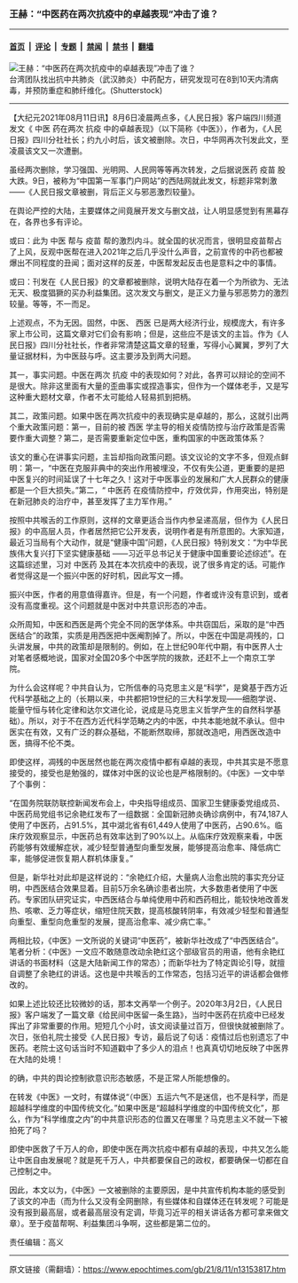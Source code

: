 ### 王赫：“中医药在两次抗疫中的卓越表现”冲击了谁？

---

#### [首页](../../../..?n13153817) &nbsp;|&nbsp; [评论](../../../../../epoch-comment?n13153817) &nbsp;|&nbsp; [专题](../../../../../epoch-special?n13153817) &nbsp;|&nbsp; [禁闻](../../../../../epoch-news?n13153817) &nbsp;|&nbsp; [禁书](../../../../../books?n13153817) &nbsp;|&nbsp; [翻墙](https://github.com/gfw-breaker/nogfw/blob/master/README.md?n13153817)


<div><img alt="王赫：“中医药在两次抗疫中的卓越表现”冲击了谁？" class="attachment-djy_600_400 size-djy_600_400 wp-post-image" src="https://i.epochtimes.com/assets/uploads/2020/06/shutterstock_1296772336-600x400.jpg"/>
<div class="caption">
 台湾团队找出抗中共肺炎（武汉肺炎）中药配方，研究发现可在8到10天内清病毒，并预防重症和肺纤维化。(Shutterstock)
</div></div><hr/><div class="post_content" id="artbody" itemprop="articleBody">
 <!-- article content begin -->
 <p>
  【大纪元2021年08月11日讯】8月6日凌晨两点多，《人民日报》客户端四川频道发文《
  <ok href="https://www.epochtimes.com/gb/tag/%E4%B8%AD%E5%8C%BB.html">
   中医
  </ok>
  药在两次
  <ok href="https://www.epochtimes.com/gb/tag/%E6%8A%97%E7%96%AB.html">
   抗疫
  </ok>
  中的卓越表现》（以下简称《中医》），作者为，《人民日报》四川分社社长；约九小时后，该文被删除。次日，中华网再次刊发此文，至凌晨该文又一次遭删。
 </p>
 <p>
  虽经两次删除，学习强国、光明网、人民网等等再次转发，之后据说医药
  <ok href="https://www.epochtimes.com/gb/tag/%E7%96%AB%E8%8B%97.html">
   疫苗
  </ok>
  股大跌。9日，被称为“中国第一军事门户网站”的西陆网就此发文，标题非常刺激——《人民日报文章被删，背后正义与邪恶激烈较量》。
 </p>
 <p>
  在舆论严控的大陆，主要媒体之间竟展开发文与删文战，让人明显感觉到有黑幕存在，各界也多有评论。
 </p>
 <p>
  或曰：此为
  <ok href="https://www.epochtimes.com/gb/tag/%E4%B8%AD%E5%8C%BB.html">
   中医
  </ok>
  帮与
  <ok href="https://www.epochtimes.com/gb/tag/%E7%96%AB%E8%8B%97.html">
   疫苗
  </ok>
  帮的激烈内斗。就全国的状况而言，很明显疫苗帮占了上风，反观中医帮在进入2021年之后几乎没什么声音，之前宣传的中药也都被爆出不同程度的丑闻；面对这样的反差，中医帮发起反击也是意料之中的事情。
 </p>
 <p>
  或曰：刊发在《人民日报》的文章都被删除，说明大陆存在着一个为所欲为、无法无天、极度猖獗的买办利益集团。这次发文与删文，是正义力量与邪恶势力的激烈较量。等等，不一而足。
 </p>
 <p>
  上述观点，不为无因。固然，中医、
  <ok href="https://www.epochtimes.com/gb/tag/%E8%A5%BF%E5%8C%BB.html">
   西医
  </ok>
  已是两大经济行业，规模庞大，有许多家上市公司，这篇文章对它们会有影响；但是，这些应不是该文的主旨。作为《人民日报》四川分社社长，作者非常清楚这篇文章的轻重，写得小心翼翼，罗列了大量证据材料，为中医鼓与呼。这主要涉及到两大问题。
 </p>
 <p>
  其一，事实问题。中医在两次
  <ok href="https://www.epochtimes.com/gb/tag/%E6%8A%97%E7%96%AB.html">
   抗疫
  </ok>
  中的表现如何？对此，各界可以辩论的空间不是很大。除非这里面有大量的歪曲事实或捏造事实，但作为一个媒体老手，又是写这种重大题材文章，作者不太可能给人轻易抓到把柄。
 </p>
 <p>
  其二，政策问题。如果中医在两次抗疫中的表现确实是卓越的，那么，这就引出两个重大政策问题：第一，目前的被
  <ok href="https://www.epochtimes.com/gb/tag/%E8%A5%BF%E5%8C%BB.html">
   西医
  </ok>
  学主导的相关疫情防控与治疗政策是否需要作重大调整？第二，是否需要重新定位中医，重构国家的中医政策体系？
 </p>
 <p>
  该文的重心在讲事实问题，主旨却指向政策问题。该文议论的文字不多，但观点鲜明：第一，“中医在克服非典中的突出作用被埋没，不仅有失公道，更重要的是把中医复兴的时间延误了十七年之久！这对于中医事业的发展和广大人民群众的健康都是一个巨大损失。”第二，“
  <ok href="https://www.epochtimes.com/gb/tag/%E4%B8%AD%E5%8C%BB%E8%8D%AF.html">
   中医药
  </ok>
  在疫情防控中，疗效优异，作用突出，特别是在新冠肺炎的治疗中，甚至发挥了主力军作用。”
 </p>
 <p>
  按照中共喉舌的工作原则，这样的文章更适合当作内参呈递高层，但作为《人民日报》的中高层人员，作者居然把它公开发表，说明作者是有所意图的。大家知道，最近习当局有个大动作，就是“健康中国”问题，《人民日报》特别发文：“为中华民族伟大复兴打下坚实健康基础 ——习近平总书记关于健康中国重要论述综述”。在这篇综述里，习对
  <ok href="https://www.epochtimes.com/gb/tag/%E4%B8%AD%E5%8C%BB%E8%8D%AF.html">
   中医药
  </ok>
  及其在本次抗疫中的表现，说了很多肯定的话。可能作者觉得这是一个振兴中医的好时机，因此写文一搏。
 </p>
 <p>
  振兴中医，作者的用意值得嘉许。但是，有一个问题，作者或许没有意识到，或者没有高度重视。这个问题就是中医对中共意识形态的冲击。
 </p>
 <p>
  众所周知，中医和西医是两个完全不同的医学体系。中共窃国后，采取的是“中西医结合”的政策，实质是用西医把中医阉割掉了。所以，中医在中国是凋残的，口头讲发展，中共的政策却是限制的。例如，在上世纪90年代中期，有中医界人士对笔者感概地说，国家对全国20多个中医学院的拨款，还赶不上一个南京工学院。
 </p>
 <p>
  为什么会这样呢？中共自认为，它所信奉的马克思主义是“科学”，是奠基于西方近代科学基础之上的（长期以来，中共都把19世纪的三大科学发现——细胞学说、能量守恒与转化定律和达尔文进化论，说成是马克思主义哲学产生的自然科学基础）。所以，对于不在西方近代科学范畴之内的中医，中共本能地就不承认。但中医实在有效，又有广泛的群众基础，不能断然取缔，那就改造吧，用西医改造中医，搞得不伦不类。
 </p>
 <p>
  即使这样，凋残的中医居然也能在两次疫情中都有卓越的表现，中共其实是不愿意接受的，接受也是勉强的，媒体对中医的议论也是严格限制的。《中医》一文中举了个事例：
 </p>
 <p>
  “在国务院联防联控新闻发布会上，中央指导组成员、国家卫生健康委党组成员、中医药局党组书记余艳红发布了一组数据：全国新冠肺炎确诊病例中，有74,187人使用了中医药，占91.5%，其中湖北省有61,449人使用了中医药，占90.6%。临床疗效观察显示，中医药总有效率达到了90%以上。从临床疗效观察来看，中医药能够有效缓解症状，减少轻型普通型向重型发展，能够提高治愈率、降低病亡率，能够促进恢复期人群机体康复。”
 </p>
 <p>
  但是，新华社对此却是这样说的：“余艳红介绍，大量病人治愈出院的事实充分证明，中西医结合效果显着。目前5万余名确诊患者出院，大多数患者使用了中医药。专家团队研究证实，中西医结合与单纯使用中药和西药相比，能较快地改善发热、咳嗽、乏力等症状，缩短住院天数，提高核酸转阴率，有效减少轻型和普通型向重型、重型向危重型的发展，提高治愈率、减少病亡率。”
 </p>
 <p>
  两相比较，《中医》一文所说的关键词“中医药”，被新华社改成了“中西医结合”。笔者分析：《中医》一文应不敢随意改动余艳红这个部级官员的用语，他有余艳红讲话的书面材料（这是大陆新闻工作的常态）；而新华社为了特定舆论引导，就擅自调整了余艳红的讲话。这也是中共喉舌的工作常态，包括习近平的讲话都会做修改的。
 </p>
 <p>
  如果上述比较还比较微妙的话，那本文再举一个例子。2020年3月2日，《人民日报》客户端发了一篇文章《给民间中医留一条生路》，当时中医药在抗疫中已经发挥出了非常重要的作用。短短几个小时，该文阅读量过百万，但很快就被删除了。次日，张伯礼院士接受《人民日报》专访，最后说了句话：疫情过后也别遗忘了中医药。老院士这句话当时不知道戳中了多少人的泪点！也真真切切地反映了中医界在大陆的处境！
 </p>
 <p>
  的确，中共的舆论控制欲意识形态敏感，不是正常人所能想像的。
 </p>
 <p>
  在转发《中医》一文时，有媒体说“（中医）五运六气不是迷信，也不是科学，而是超越科学维度的中国传统文化。”如果中医是“超越科学维度的中国传统文化”，那么，作为“科学维度之内”的中共意识形态的位置又在哪里？马克思主义不就一下被拍死了吗？
 </p>
 <p>
  即使中医救了千万人的命，即使中医在两次抗疫中都有卓越的表现，中共又怎么能让中医自由发展呢？就是死千万人，中共都要保自己的政权，都要确保一切都在自己控制之中。
 </p>
 <p>
  因此，本文以为，《中医》一文被删除的主要原因，是中共宣传机构本能的感受到了该文的冲击（而为什么又没有全网删除，有些媒体和自媒体还在转发呢？可能是没有报到最高层，或者最高层没有定调，毕竟习近平的相关讲话各方都可拿来做文章）。至于疫苗帮啊、利益集团斗争啊，这些都是第二位的。
 </p>
 <p>
  责任编辑：高义
 </p>
 <!-- article content end -->
 <div id="below_article_ad">
 </div>
</div>


---

原文链接（需翻墙）：https://www.epochtimes.com/gb/21/8/11/n13153817.htm
